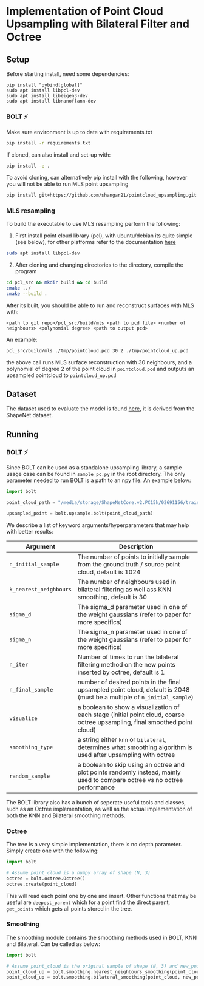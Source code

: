 # Implementation of Point Cloud Upsampling with Bilateral Filter and Octree

## Setup

Before starting install, need some dependencies:

```
pip install "pybind[global]"
sudo apt install libpcl-dev
sudo apt install libeigen3-dev
sudo apt install libnanoflann-dev
```

### BOLT ⚡

Make sure environment is up to date with requirements.txt

```bash
pip install -r requirements.txt
```

If cloned, can also install and set-up with:

```bash
pip install -e .
```

To avoid cloning, can alternatively pip install with the following, however you will not be able to run MLS point upsampling

```bash
pip install git+https://github.com/shangar21/pointcloud_upsampling.git                                                                            
```

### MLS resampling

To build the executable to use MLS resampling perform the following:

1. First install point cloud library (pcl), with ubuntu/debian its quite simple (see below), for other platforms refer to the documentation [here](https://pointclouds.org/)

```bash
sudo apt install libpcl-dev
```

2. After cloning and changing directories to the directory, compile the program

```bash
cd pcl_src && mkdir build && cd build
cmake ../
cmake --build .
```
After its built, you should be able to run and reconstruct surfaces with MLS with:

```
<path to git repo>/pcl_src/build/mls <path to pcd file> <number of neighbours> <polynomial degree> <path to output pcd>
```
An example:

```bash
pcl_src/build/mls ./tmp/pointcloud.pcd 30 2 ./tmp/pointcloud_up.pcd
```
the above call runs MLS surface reconstruction with 30 neighbours, and a polynomial of degree 2 of the point cloud in `pointcloud.pcd` and outputs an upsampled pointcloud to `pointcloud_up.pcd`

## Dataset

The dataset used to evaluate the model is found [here](https://github.com/stevenygd/PointFlow#dataset), it is derived from the ShapeNet dataset.

## Running

### BOLT ⚡

Since BOLT can be used as a standalone upsampling library, a sample usage case can be found in `sample_pc.py` in the root directory. The only parameter needed to run BOLT is a path to an npy file. An example below:

```python
import bolt

point_cloud_path = "/media/storage/ShapeNetCore.v2.PC15k/02691156/train/1021a0914a7207aff927ed529ad90a11.npy"

upsampled_point = bolt.upsample.bolt(point_cloud_path)
```

We describe a list of keyword arguments/hyperparameters that may help with better results:

| Argument    | Description |
| -------- | ------- |
| `n_initial_sample`  | The number of points to initially sample from the ground truth / source point cloud, default is 1024    |
| `k_nearest_neighbours` | The number of neighbours used in bilateral filtering as well ass KNN smoothing, default is 30     |
| `sigma_d`    | The sigma_d parameter used in one of the weight gaussians (refer to paper for more specifics)    |
| `sigma_n`    | The sigma_n parameter used in one of the weight gaussians (refer to paper for more specifics)    |
| `n_iter`     | Number of times to run the bilateral filtering method on the new points inserted by octree, default is 1 | 
| `n_final_sample` | number of desired points in the final upsampled point cloud, default is 2048 (must be a multiple of `n_initial_sample`) |
| `visualize` | a boolean to show a visualization of each stage (initial point cloud, coarse octree upsampling, final smoothed point cloud) |
| `smoothing_type` | a string either `knn` or `bilateral`, determines what smoothing algorithm is used after upsampling with octree | 
| `random_sample` | a boolean to skip using an octree and plot points randomly instead, mainly used to compare octree vs no octree performance | 

The BOLT library also has a bunch of seperate useful tools and classes, such as an Octree implementation, as well as the actual implementation of both the KNN and Bilateral smoothing methods. 

### Octree

The tree is a very simple implementation, there is no depth parameter. Simply create one with the following:

```python
import bolt

# Assume point_cloud is a numpy array of shape (N, 3) 
octree = bolt.octree.Octree()
octree.create(point_cloud)
```
This will read each point one by one and insert. Other functions that may be useful are `deepest_parent` which for a point find the direct parent, `get_points` which gets all points stored in the tree.

### Smoothing

The smoothing module contains the smoothing methods used in BOLT, KNN and Bilateral. Can be called as below:

```python
import bolt

# Assume point_cloud is the original sample of shape (N, 3) and new_points are the points we wish to add to our point_cloud, also with a shape (N', 3)
point_cloud_up = bolt.smoothing.nearest_neighbours_smoothing(point_cloud, new_points, k=30) # k is the number of neighbours
point_cloud_up = bolt.smoothing.bilateral_smoothing(point_cloud, new_points, k=30, sigma_d=0.1, sigma_n=0.1, n_iter=1)
```
